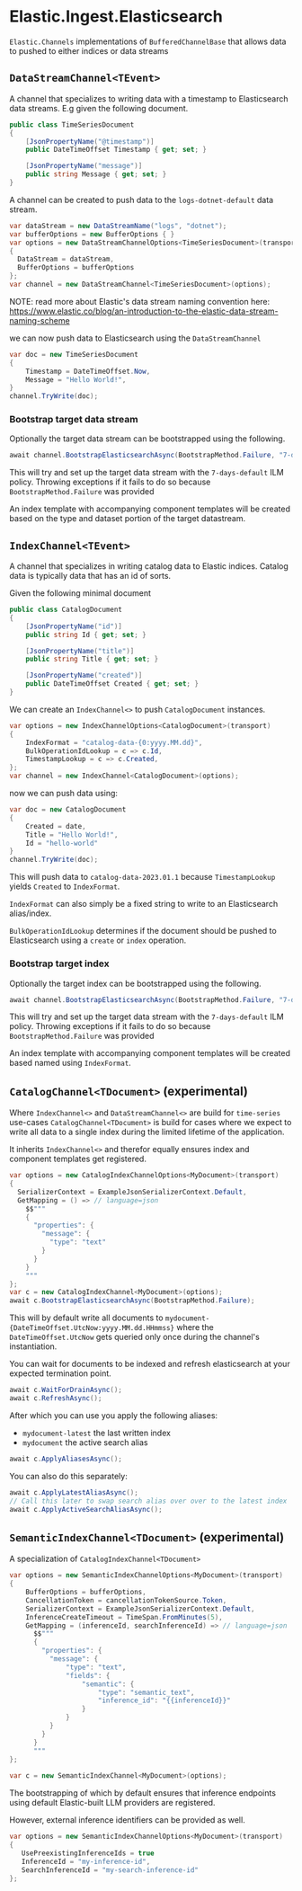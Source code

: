 # Elastic.Ingest.Elasticsearch

`Elastic.Channels` implementations of `BufferedChannelBase` that allows data to pushed to either indices or data streams


## `DataStreamChannel<TEvent>`

A channel that specializes to writing data with a timestamp to Elasticsearch data streams. E.g given the following document. 

```csharp
public class TimeSeriesDocument
{
    [JsonPropertyName("@timestamp")]
    public DateTimeOffset Timestamp { get; set; }

    [JsonPropertyName("message")]
    public string Message { get; set; }
}

```

A channel can be created to push data to the `logs-dotnet-default` data stream.

```csharp
var dataStream = new DataStreamName("logs", "dotnet");
var bufferOptions = new BufferOptions { }
var options = new DataStreamChannelOptions<TimeSeriesDocument>(transport)
{
  DataStream = dataStream,
  BufferOptions = bufferOptions
};
var channel = new DataStreamChannel<TimeSeriesDocument>(options);
```

NOTE: read more about Elastic's data stream naming convention here:
https://www.elastic.co/blog/an-introduction-to-the-elastic-data-stream-naming-scheme

we can now push data to Elasticsearch using the `DataStreamChannel`
```csharp
var doc = new TimeSeriesDocument 
{ 
    Timestamp = DateTimeOffset.Now, 
    Message = "Hello World!", 
}
channel.TryWrite(doc);
```

### Bootstrap target data stream

Optionally the target data stream can be bootstrapped using the following.

```csharp
await channel.BootstrapElasticsearchAsync(BootstrapMethod.Failure, "7-days-default"); 
```

This will try and set up the target data stream with the `7-days-default` ILM policy.
Throwing exceptions if it fails to do so because `BootstrapMethod.Failure` was provided

An index template with accompanying component templates will be created based on the type and dataset portion
of the target datastream.

## `IndexChannel<TEvent>`

A channel that specializes in writing catalog data to Elastic indices. 
Catalog data is typically data that has an id of sorts.

Given the following minimal document

```csharp
public class CatalogDocument
{
    [JsonPropertyName("id")]
    public string Id { get; set; }

    [JsonPropertyName("title")]
    public string Title { get; set; }

    [JsonPropertyName("created")]
    public DateTimeOffset Created { get; set; }
}
```

We can create an `IndexChannel<>` to push `CatalogDocument` instances.

```csharp
var options = new IndexChannelOptions<CatalogDocument>(transport)
{
    IndexFormat = "catalog-data-{0:yyyy.MM.dd}",
    BulkOperationIdLookup = c => c.Id,
    TimestampLookup = c => c.Created,
};
var channel = new IndexChannel<CatalogDocument>(options);
```

now we can push data using:

```csharp
var doc = new CatalogDocument 
{ 
    Created = date, 
    Title = "Hello World!", 
    Id = "hello-world" 
}
channel.TryWrite(doc);
```

This will push data to `catalog-data-2023.01.1` because `TimestampLookup` yields `Created` to `IndexFormat`.

`IndexFormat` can also simply be a fixed string to write to an Elasticsearch alias/index.

`BulkOperationIdLookup` determines if the document should be pushed to Elasticsearch using a `create` or `index` operation.

### Bootstrap target index 

Optionally the target index can be bootstrapped using the following.

```csharp
await channel.BootstrapElasticsearchAsync(BootstrapMethod.Failure, "7-days-default"); 
```

This will try and set up the target data stream with the `7-days-default` ILM policy.
Throwing exceptions if it fails to do so because `BootstrapMethod.Failure` was provided

An index template with accompanying component templates will be created based named using `IndexFormat`.

## `CatalogChannel<TDocument>` (experimental)

Where `IndexChannel<>` and `DataStreamChannel<>` are build for `time-series` use-cases `CatalogChannel<TDocument>` is build 
for cases where we expect to write all data to a single index during the limited lifetime of the application.

It inherits `IndexChannel<>` and therefor equally ensures index and component templates get registered.

```csharp
var options = new CatalogIndexChannelOptions<MyDocument>(transport)
{
  SerializerContext = ExampleJsonSerializerContext.Default,
  GetMapping = () => // language=json
    $$"""
    {
      "properties": {
        "message": {
          "type": "text"
        }
      }
    }
    """
};
var c = new CatalogIndexChannel<MyDocument>(options);
await c.BootstrapElasticsearchAsync(BootstrapMethod.Failure);
````
This will by default write all documents to `mydocument-{DateTimeOffset.UtcNow:yyyy.MM.dd.HHmmss}` where the `DateTimeOffset.UtcNow`
gets queried only once during the channel's instantiation.

You can wait for documents to be indexed and refresh elasticsearch at your expected termination point.

```csharp
await c.WaitForDrainAsync();
await c.RefreshAsync();
```

After which you can use you apply the following aliases:

* `mydocument-latest` the last written index
* `mydocument` the active search alias

```csharp
await c.ApplyAliasesAsync();
```

You can also do this separately:

```csharp
await c.ApplyLatestAliasAsync();
// Call this later to swap search alias over over to the latest index
await c.ApplyActiveSearchAliasAsync();
```

## `SemanticIndexChannel<TDocument>` (experimental)

A specialization of `CatalogIndexChannel<TDocument>` 

```csharp
var options = new SemanticIndexChannelOptions<MyDocument>(transport)
{
    BufferOptions = bufferOptions,
    CancellationToken = cancellationTokenSource.Token,
    SerializerContext = ExampleJsonSerializerContext.Default,
    InferenceCreateTimeout = TimeSpan.FromMinutes(5),
    GetMapping = (inferenceId, searchInferenceId) => // language=json
      $$"""
      {
        "properties": {
          "message": {
              "type": "text",
              "fields": {
                  "semantic": {
                      "type": "semantic_text",
                      "inference_id": "{{inferenceId}}"
                  }
              }
          }
        }
      }
      """
};
  
var c = new SemanticIndexChannel<MyDocument>(options);
```
The bootstrapping of which by default ensures that inference endpoints using default Elastic-built LLM providers are registered. 

However, external inference identifiers can be provided as well.

```csharp
var options = new SemanticIndexChannelOptions<MyDocument>(transport)
{
   UsePreexistingInferenceIds = true   
   InferenceId = "my-inference-id",
   SearchInferenceId = "my-search-inference-id"
};
```


